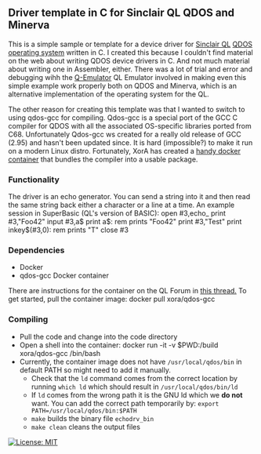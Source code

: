## Driver template in C for Sinclair QL QDOS and Minerva

This is a simple sample or template for a device driver for [Sinclair QL](https://qlwiki.qlforum.co.uk/doku.php?id=qlwiki:sinclair_ql_home_computer) [QDOS operating system](http://qdosmsq.dunbar-it.co.uk/doku.php?id=qdosmsq:start&rev=1313651331#qdosmsq) written in C. I created this because I couldn't find material on the web about writing QDOS device drivers in C. And not much material about writing one in Assembler, either. There was a lot of trial and error and debugging wihh the [Q-Emulator](http://www.terdina.net/ql/q-emulator.html) QL Emulator involved in making even this simple example work properly both on QDOS and Minerva, which is an alternative implementation of the operating system for the QL.

The other reason for creating this template was that I wanted to switch to using qdos-gcc for compiling. Qdos-gcc is a special port of the GCC C compiler for QDOS with all the associated OS-specific libraries ported from C68. Unfortunately Qdos-gcc ws created for a really old release of GCC (2.95) and hasn't been updated since. It is hard (impossible?) to make it run on a modern Linux distro. Fortunately, XorA has created a [handy docker container](https://hub.docker.com/r/xora/qdos-gcc) that bundles the compiler into a usable package.

### Functionality
The driver is an echo generator. You can send a string into it and then read the same string back either a character or a line at a time. An example session in SuperBasic (QL's version of BASIC):
    open #3,echo_
    print #3,"Foo42"
    input #3,a$
    print a$: rem prints "Foo42"
    print #3,"Test"
    print inkey$(#3,0): rem prints "T"
    close #3

### Dependencies
* Docker
* qdos-gcc Docker container

There are instructions for the container on the QL Forum in [this thread.](https://qlforum.co.uk/viewtopic.php?t=2105)
To get started, pull the container image:
    docker pull xora/qdos-gcc

### Compiling
* Pull the code and change into the code directory
* Open a shell into the container:
    docker run -it -v $PWD:/build xora/qdos-gcc /bin/bash
* Currently, the container image does not have `/usr/local/qdos/bin` in default PATH so might need to add it manually.
  * Check that the `ld` command comes from the correct location by running `which ld` which should result in `/usr/local/qdos/bin/ld`
  * If `ld` comes from the wrong path it is the GNU ld which we **do not** want. You can add the correct path temporarily by: `export PATH=/usr/local/qdos/bin:$PATH`
  * `make` builds the binary file `echodrv_bin`
  * `make clean` cleans the output files

[![License: MIT](https://img.shields.io/badge/License-MIT-yellow.svg)](https://opensource.org/licenses/MIT)
